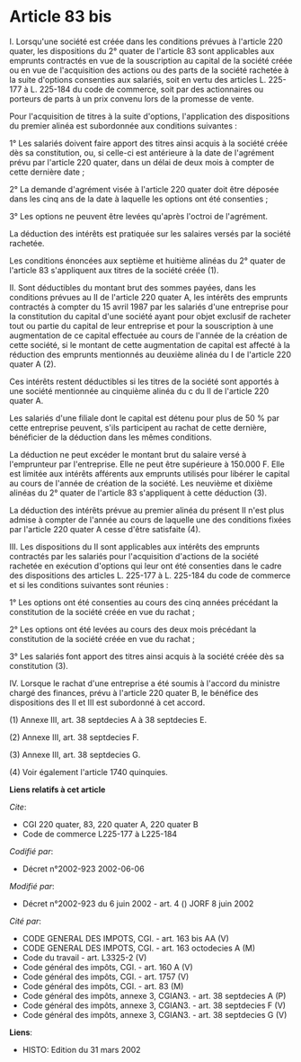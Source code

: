 # Article 83 bis

I. Lorsqu'une société est créée dans les conditions prévues à l'article 220 quater, les dispositions du 2° quater de
l'article 83 sont applicables aux emprunts contractés en vue de la souscription au capital de la société créée ou en vue de
l'acquisition des actions ou des parts de la société rachetée à la suite d'options consenties aux salariés, soit en vertu des
articles L. 225-177 à L. 225-184 du code de commerce, soit par des actionnaires ou porteurs de parts à un prix convenu lors
de la promesse de vente.

Pour l'acquisition de titres à la suite d'options, l'application des dispositions du premier alinéa est subordonnée aux
conditions suivantes :

1° Les salariés doivent faire apport des titres ainsi acquis à la société créée dès sa constitution, ou, si celle-ci est
antérieure à la date de l'agrément prévu par l'article 220 quater, dans un délai de deux mois à compter de cette dernière
date ;

2° La demande d'agrément visée à l'article 220 quater doit être déposée dans les cinq ans de la date à laquelle les options
ont été consenties ;

3° Les options ne peuvent être levées qu'après l'octroi de l'agrément.

La déduction des intérêts est pratiquée sur les salaires versés par la société rachetée.

Les conditions énoncées aux septième et huitième alinéas du 2° quater de l'article 83 s'appliquent aux titres de la société
créée (1).

II. Sont déductibles du montant brut des sommes payées, dans les conditions prévues au II de l'article 220 quater A, les
intérêts des emprunts contractés à compter du 15 avril 1987 par les salariés d'une entreprise pour la constitution du capital
d'une société ayant pour objet exclusif de racheter tout ou partie du capital de leur entreprise et pour la souscription à
une augmentation de ce capital effectuée au cours de l'année de la création de cette société, si le montant de cette
augmentation de capital est affecté à la réduction des emprunts mentionnés au deuxième alinéa du I de l'article 220 quater A
(2).

Ces intérêts restent déductibles si les titres de la société sont apportés à une société mentionnée au cinquième alinéa du c
du II de l'article 220 quater A.

Les salariés d'une filiale dont le capital est détenu pour plus de 50 % par cette entreprise peuvent, s'ils participent au
rachat de cette dernière, bénéficier de la déduction dans les mêmes conditions.

La déduction ne peut excéder le montant brut du salaire versé à l'emprunteur par l'entreprise. Elle ne peut être supérieure à
150.000 F. Elle est limitée aux intérêts afférents aux emprunts utilisés pour libérer le capital au cours de l'année de
création de la société. Les neuvième et dixième alinéas du 2° quater de l'article 83 s'appliquent à cette déduction (3).

La déduction des intérêts prévue au premier alinéa du présent II n'est plus admise à compter de l'année au cours de laquelle
une des conditions fixées par l'article 220 quater A cesse d'être satisfaite (4).

III. Les dispositions du II sont applicables aux intérêts des emprunts contractés par les salariés pour l'acquisition
d'actions de la société rachetée en exécution d'options qui leur ont été consenties dans le cadre des dispositions des
articles L. 225-177 à L. 225-184 du code de commerce et si les conditions suivantes sont réunies :

1° Les options ont été consenties au cours des cinq années précédant la constitution de la société créée en vue du rachat ;

2° Les options ont été levées au cours des deux mois précédant la constitution de la société créée en vue du rachat ;

3° Les salariés font apport des titres ainsi acquis à la société créée dès sa constitution (3).

IV. Lorsque le rachat d'une entreprise a été soumis à l'accord du ministre chargé des finances, prévu à l'article 220 quater
B, le bénéfice des dispositions des II et III est subordonné à cet accord.

(1) Annexe III, art. 38 septdecies A à 38 septdecies E.

(2) Annexe III, art. 38 septdecies F.

(3) Annexe III, art. 38 septdecies G.

(4) Voir également l'article 1740 quinquies.

**Liens relatifs à cet article**

_Cite_:

  - CGI 220 quater, 83, 220 quater A, 220 quater B
  - Code de commerce L225-177 à L225-184

_Codifié par_:

  - Décret n°2002-923 2002-06-06

_Modifié par_:

  - Décret n°2002-923 du 6 juin 2002 - art. 4 () JORF 8 juin 2002

_Cité par_:

  - CODE GENERAL DES IMPOTS, CGI. - art. 163 bis AA (V)
  - CODE GENERAL DES IMPOTS, CGI. - art. 163 octodecies A (M)
  - Code du travail - art. L3325-2 (V)
  - Code général des impôts, CGI. - art. 160 A (V)
  - Code général des impôts, CGI. - art. 1757 (V)
  - Code général des impôts, CGI. - art. 83 (M)
  - Code général des impôts, annexe 3, CGIAN3. - art. 38 septdecies A (P)
  - Code général des impôts, annexe 3, CGIAN3. - art. 38 septdecies F (V)
  - Code général des impôts, annexe 3, CGIAN3. - art. 38 septdecies G (V)

**Liens**:

  - HISTO: Edition du 31 mars 2002
